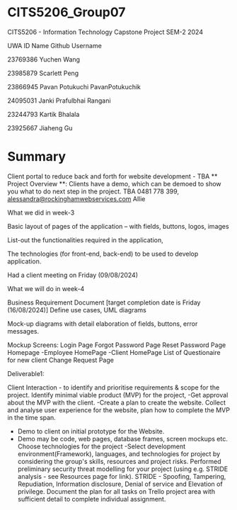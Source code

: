 # CITS5206_Group07
CITS5206 - Information Technology Capstone Project SEM-2 2024


  UWA ID	            Name	                    Github Username
  
23769386		  Yuchen Wang        

23985879		  Scarlett Peng          

23866945	    Pavan Potukuchi	                 PavanPotukuchik

24095031      Janki Prafulbhai Rangani

23244793	Kartik Bhalala	


23925667 	Jiaheng Gu 
	
# Summary
Client portal to reduce back and forth for website development - TBA
** Project Overview **:
Clients have a demo, which can be demoed to show you what to do next step in the project.
TBA
0481 778 399, alessandra@rockinghamwebservices.com Allie

What we did in week-3

Basic layout of pages of the application – with fields, buttons, logos, images

List-out the functionalities required in the application, 

The technologies (for front-end, back-end) to be used to develop application.

Had a client meeting on Friday (09/08/2024)

What we will do in week-4

Business Requirement Document [target completion date is Friday (16/08/2024)]
Define use cases, UML diagrams

Mock-up diagrams with detail elaboration of fields, buttons, error messages.

Mockup Screens:
Login Page
Forgot Password Page
Reset Password Page
Homepage
-Employee HomePage
-Client HomePage
List of Questionaire for new client
Change Request Page

Deliverable1:

Client Interaction - to identify and prioritise requirements & scope for the project.
Identify minimal viable product (MVP) for the project, 
-Get approval about the MVP with the client. 
-Create a plan to create the website.
Collect and analyse user experience for the website, plan how to complete the MVP in the time span.
- Demo to client on initial prototype for the Website. 
- Demo may be code, web pages, database frames, screen mockups etc.
Choose technologies for the project 
-Select development environment(Framework), languages, and technologies for project by considering the group's skills, resources and project risks.
Performed preliminary security threat modelling for your project (using e.g. STRIDE analysis - see Resources page for link). 
STRIDE - Spoofing, Tampering, Repudiation, Information disclosure, Denial of service and Elevation of privilege.
Document the plan for all tasks on Trello project area with sufficient detail to complete individual assignment.


